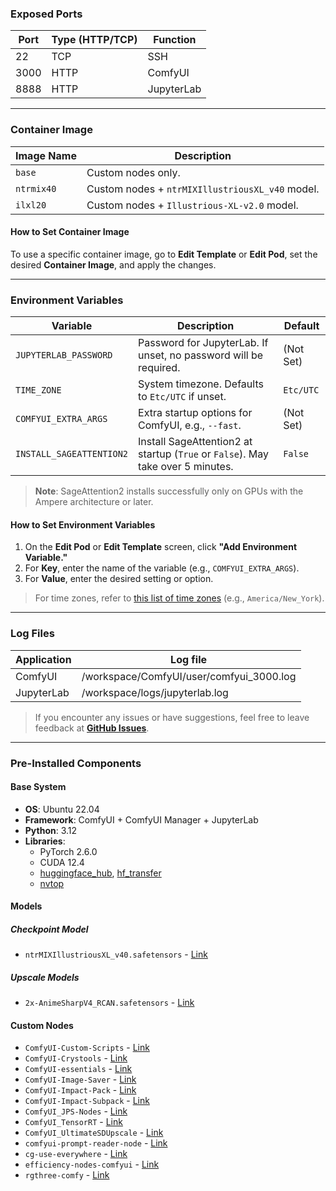 ### Exposed Ports

| Port | Type (HTTP/TCP) | Function     |
|------|-----------------|--------------|
| 22   | TCP             | SSH          |
| 3000 | HTTP            | ComfyUI      |
| 8888 | HTTP            | JupyterLab  |

---

### Container Image

| Image Name | Description                      |
| ---------- | -------------------------------- |
| `base`     | Custom nodes only.               |
| `ntrmix40` | Custom nodes + `ntrMIXIllustriousXL_v40` model. |
| `ilxl20`   | Custom nodes + `Illustrious-XL-v2.0` model.   |

#### How to Set Container Image

To use a specific container image, go to **Edit Template** or **Edit Pod**, set the desired **Container Image**, and apply the changes.

---

### Environment Variables

| Variable                   | Description                                                                    | Default        |
|----------------------------|--------------------------------------------------------------------------------|----------------|
| `JUPYTERLAB_PASSWORD`      | Password for JupyterLab. If unset, no password will be required.               | (Not Set)      |
| `TIME_ZONE`                | System timezone. Defaults to `Etc/UTC` if unset.                               | `Etc/UTC`      |
| `COMFYUI_EXTRA_ARGS`       | Extra startup options for ComfyUI, e.g., `--fast`.                             | (Not Set)      |
| `INSTALL_SAGEATTENTION2`    | Install SageAttention2 at startup (`True` or `False`). May take over 5 minutes. | `False`         |

> **Note**: SageAttention2 installs successfully only on GPUs with the Ampere architecture or later.

#### How to Set Environment Variables

1. On the **Edit Pod** or **Edit Template** screen, click **"Add Environment Variable."**
2. For **Key**, enter the name of the variable (e.g., `COMFYUI_EXTRA_ARGS`).
3. For **Value**, enter the desired setting or option.

> For time zones, refer to [this list of time zones](https://en.wikipedia.org/wiki/List_of_tz_database_time_zones) (e.g., `America/New_York`).

---

### Log Files

| Application | Log file                         |
|-------------|----------------------------------|
| ComfyUI     | /workspace/ComfyUI/user/comfyui_3000.log    |
| JupyterLab  | /workspace/logs/jupyterlab.log      |

> If you encounter any issues or have suggestions, feel free to leave feedback at **[GitHub Issues](https://github.com/somb1/ComfyUI-Docker-RP/issues)**.

---

### **Pre-Installed Components**

#### **Base System**

- **OS**: Ubuntu 22.04
- **Framework**: ComfyUI + ComfyUI Manager + JupyterLab
- **Python**: 3.12
- **Libraries**:
  - PyTorch 2.6.0
  - CUDA 12.4
  - [huggingface_hub](https://huggingface.co/docs/huggingface_hub/index), [hf_transfer](https://huggingface.co/docs/huggingface_hub/index)
  - [nvtop](https://github.com/Syllo/nvtop)

#### **Models**

##### **Checkpoint Model**

- `ntrMIXIllustriousXL_v40.safetensors` - [Link](https://civitai.com/models/926443?modelVersionId=1061268)

##### **Upscale Models**

- `2x-AnimeSharpV4_RCAN.safetensors` - [Link](https://huggingface.co/Kim2091/2x-AnimeSharpV4)

#### **Custom Nodes**  

- `ComfyUI-Custom-Scripts` - [Link](https://github.com/pythongosssss/ComfyUI-Custom-Scripts)  
- `ComfyUI-Crystools` - [Link](https://github.com/crystian/ComfyUI-Crystools)  
- `ComfyUI-essentials` - [Link](https://github.com/cubiq/ComfyUI_essentials)  
- `ComfyUI-Image-Saver` - [Link](https://github.com/alexopus/ComfyUI-Image-Saver)  
- `ComfyUI-Impact-Pack` - [Link](https://github.com/ltdrdata/ComfyUI-Impact-Pack)  
- `ComfyUI-Impact-Subpack` - [Link](https://github.com/ltdrdata/ComfyUI-Impact-Subpack)  
- `ComfyUI_JPS-Nodes` - [Link](https://github.com/JPS-GER/ComfyUI_JPS-Nodes)  
- `ComfyUI_TensorRT` - [Link](https://github.com/comfyanonymous/ComfyUI_TensorRT)  
- `ComfyUI_UltimateSDUpscale` - [Link](https://github.com/ssitu/ComfyUI_UltimateSDUpscale)  
- `comfyui-prompt-reader-node` - [Link](https://github.com/receyuki/comfyui-prompt-reader-node)  
- `cg-use-everywhere` - [Link](https://github.com/chrisgoringe/cg-use-everywhere)  
- `efficiency-nodes-comfyui` - [Link](https://github.com/jags111/efficiency-nodes-comfyui)  
- `rgthree-comfy` - [Link](https://github.com/rgthree/rgthree-comfy)
